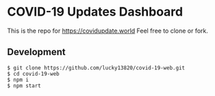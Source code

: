# COVID-19 Updates Dashboard

This is the repo for https://covidupdate.world Feel free to clone or fork. 


## Development
```
$ git clone https://github.com/lucky13820/covid-19-web.git
$ cd covid-19-web
$ npm i
$ npm start
```